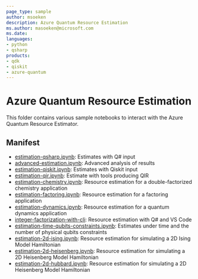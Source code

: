 ```yaml
---
page_type: sample
author: msoeken
description: Azure Quantum Resource Estimation
ms.author: masoeken@microsoft.com
ms.date:
languages:
- python
- qsharp
products:
- qdk
- qiskit
- azure-quantum
---
```


# Azure Quantum Resource Estimation

This folder contains various sample notebooks to interact with the Azure Quantum
Resource Estimator.

## Manifest

- [estimation-qsharp.ipynb](./estimation-qsharp.ipynb): Estimates with Q# input
- [advanced-estimation.ipynb](./advanced-estimation.ipynb): Advanced analysis of results
- [estimation-qiskit.ipynb](./estimation-qiskit.ipynb): Estimates with Qiskit input
- [estimation-qir.ipynb](./estimation-qir.ipynb): Estimate with tools producing QIR
- [estimation-chemistry.ipynb](./estimation-chemistry.ipynb): Resource estimation for a double-factorized chemistry application
- [estimation-factoring.ipynb](./estimation-factoring.ipynb): Resource estimation for a factoring application
- [estimation-dynamics.ipynb](./estimation-dynamics.ipynb): Resource estimation for a quantum dynamics application
- [integer-factorization-with-cli](./integer-factorization-with-cli): Resource estimation with Q# and VS Code
- [estimation-time-qubits-constraints.ipynb](./estimation-time-qubits-constraints.ipynb): Estimates under time and the number of physical qubits constraints
- [estimation-2d-ising.ipynb](./estimation-2d-ising.ipynb): Resource estimation for simulating a 2D Ising Model Hamiltonian
- [estimation-2d-heisenberg.ipynb](./estimation-2d-heisenberg.ipynb): Resource estimation for simulating a 2D Heisenberg Model Hamiltonian
- [estimation-2d-hubbard.ipynb](./estimation-2d-hubbard.ipynb): Resource estimation for simulating a 2D Heisenberg Model Hamiltonian
